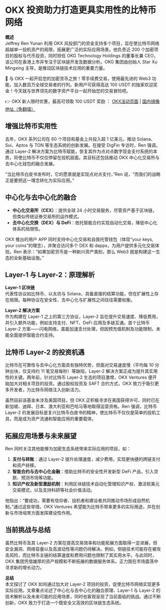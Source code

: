 # OKX 投资助力打造更具实用性的比特币网络

**概述**  
Jeffrey Ren Yunan 利用 OKX 风投部门的资金支持多个项目，旨在使比特币网络超越单一投机资产的局限，拓展更广泛的实际应用场景。他负责近 200 个加密项目的股权与代币投资，同时担任 OKG Technology Holdings 的董事长兼 CEO，该公司在香港上市并专注于区块链开发及数据分析。OKG 集团由创始人 Star Xu Mingxing 主导，是推动区块链技术应用的重要力量。

🚀 与 OKX 一起开启您的加密货币之旅！零手续费交易，使用最先进的 Web3 功能，加入数百万全球交易者的行列。新用户可获得高达 100 USDT 的独家欢迎奖金！今天就与世界领先的数字资产平台一起开始您的交易冒险吧。

👉 OKX 新人限时优惠，最高可领取 100 USDT 奖励 ： [OKX活动页面](https://bit.ly/OKXe) | [国内镜像地址（免翻墙）](https://bit.ly/okX)

## 增强比特币实用性

去年，OKX 系列公司在 60 个项目和基金上共投入超 1 亿美元，推动 Solana、Sui、Aptos 与 TON 等生态系统的创新发展。在接受 DigFin 专访时，Ren 强调，通过 Layer-2 解决方案为比特币赋能，恢复其作为点对点数字现金支付系统的本质，将使比特币不仅仅停留在投机层面。其目标还包括推动 OKX 中心化交易所与去中心化钱包的融合发展。

“当比特币白皮书发布时，它的愿景就是实现点对点支付，”Ren 说，“而我们的战略正是要把这一理念转化为实际应用。”

## 中心化与去中心化的融合

- **中心化交易所（CEX）**：提供全球 24 小时交易服务，尽管资产基于区块链，但类似传统证券交易所的运作模式。
- **去中心化交换（DEX）与 DeFi**：依托智能合约实现自动化交易，降低中心化体系的局限性。

OKX 推出的用户 APP 同时支持中心化交易和自我托管钱包（体现“your keys, your coins”的理念），并聚合访问多个 DEX 和 dapps，为用户提供多元化交易体验。Ren 表示：“如果加密货币是一种新兴资产类别，那么 Web3 就是构建这一生态的全新基础设施。”

## Layer-1 与 Layer-2：原理解析

**Layer-1 区块链**  
代表性协议如比特币、以太坊与 Solana，具备直接的结算功能，但在扩展性上存在局限。每种协议在安全性、去中心化与扩展性之间往往需要权衡。

**Layer-2 解决方案**  
作为构建在 Layer-1 之上的第三方协议，Layer-2 旨在提升交易速度、降低费用，并引入额外功能，例如支持支付、NFT、DeFi 应用及多链互通。首个比特币 Layer-2 方案——闪电网络，虽能加速支付处理，但因预充值机制及功能限制，未能全面提供智能合约支持。

## 比特币 Layer-2 的投资机遇

比特币在可靠性与去中心化方面具有独特优势，但面对交易速度慢（平均每 10 分钟出块，仅支持约 11 笔交易每秒）等缺陷，Layer-2 解决方案正成为提升其实用性的关键。两年前，针对比特币 Layer-2 生态的项目激增，OKX Ventures 便开始加大对相关项目的投资。通过股权投资及 SAFT 合约方式，OKX 致力于吸引更多开发者，为比特币网络注入创新活力。

虽然目前该基金未涉及美国项目，但 OKX 正积极寻求在美国获得许可，同时已在新加坡、迪拜、日本、澳大利亚和巴哈马等地取得运营资格。Ren 强调，比特币 Layer-2 的发展目标是复兴比特币白皮书的精神，使比特币不仅仅是简单的投机工具，而是成为资产流通和智能应用的重要载体。

## 拓展应用场景与未来展望

Ren 同时关注其他能够为加密生态系统带来实际应用的项目，如：
1. **支付与转账**：通过 Layer-2 提升处理速度，减少费用，实现更快捷的跨链支付和资产转移。
2. **智能合约与去中心化金融**：借助比特币的安全性开发新型 DeFi 产品，引入贷款、预测市场等功能。
3. **知识产权及新型激励机制**：利用区块链技术自动化管理知识产权、激活软美元交易模式，以及支持科研等社会价值活动。

他指出：“要成功，需要有信仰者、投机者和建设者共同推动市场形成自然机制。”通过这些举措，OKX Ventures 希望能为比特币带来更多的实际用途，并在创新与市场培育方面发挥建设性作用。

## 当前挑战与总结

虽然比特币及其 Layer-2 方案在提高交易效率和功能拓展方面取得一定进展，但安全漏洞、网络容量以及高波动性等问题仍待解决。例如，侧链技术可能存在被攻击风险，而比特币主链的结算速度和费用问题也限制了其实用水平。与此同时，OKX 集团凭借雄厚的资产规模和不断拓展的数据服务体系，正力图在市场震荡中寻求新的增长动力。

**总结**  
本文探讨了 OKX 如何通过加大对 Layer-2 项目的投资，促使比特币网络实现更多实际应用。文章重点论述了中心化与去中心化的融合原理、Layer-1 与 Layer-2 的技术解析以及未来可能的应用场景，同时也客观呈现了当前面临的挑战。通过不断创新，OKX 致力于打造一个既安全又高效的区块链生态系统。